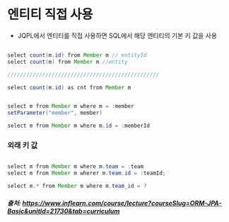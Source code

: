 # 엔티티 직접 사용

- JQPL에서 엔티티를 직접 사용하면 SQL에서 해당 엔티티의 기본 키 값을 사용

```java

select count(m.id) from Member m // entityId
select count(m) from Member m //entity

////////////////////////////////////////////////

select count(m.id) as cnt from Member m
```

```java

select m from Member m where m = :member
setParameter("member", member)

select m from Member m where m.id = :memberId

```

### 외래 키 값
```java

select m from Member m where m.team = :team
select m from Member m wherer m.team.id = :teamId;

select m.* from Member m where m.team_id = ?
```


##### 출처: https://www.inflearn.com/course/lecture?courseSlug=ORM-JPA-Basic&unitId=21730&tab=curriculum

